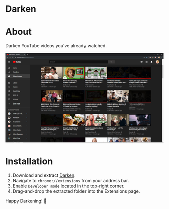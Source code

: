 # Darken

# About

Darken YouTube videos you've already watched.

<div align="center">
  <p>
    <img src="https://raw.githubusercontent.com/peterthehan/darken/master/assets/demo.png" title="Darken" />
  </p>
</div>

# Installation

1. Download and extract [Darken](https://github.com/peterthehan/darken/archive/master.zip).
2. Navigate to `chrome://extensions` from your address bar.
3. Enable `Developer mode` located in the top-right corner.
4. Drag-and-drop the extracted folder into the Extensions page.

Happy Darkening! 🎉
